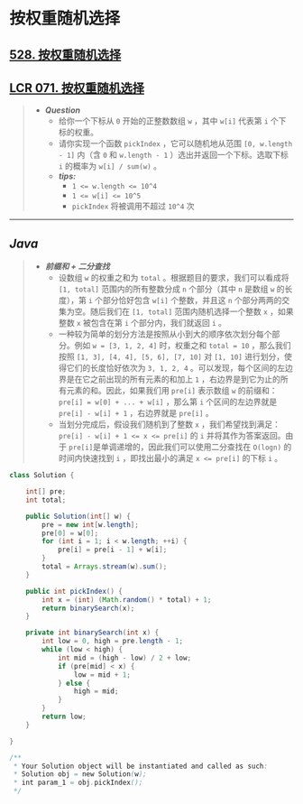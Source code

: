 # 按权重随机选择

## [528. 按权重随机选择](https://leetcode.cn/problems/random-pick-with-weight/)

## [LCR 071. 按权重随机选择](https://leetcode.cn/problems/cuyjEf/)

> - ***Question***
>   - 给你一个下标从 `0` 开始的正整数数组 `w` ，其中 `w[i]` 代表第 `i` 个下标的权重。
>   - 请你实现一个函数 `pickIndex` ，它可以随机地从范围 `[0, w.length - 1]` 内（含 `0` 和 `w.length - 1` ）选出并返回一个下标。选取下标 `i` 的概率为 `w[i] / sum(w)` 。
>   - ***tips:***
>     - `1 <= w.length <= 10^4`
>     - `1 <= w[i] <= 10^5`
>     - `pickIndex` 将被调用不超过 `10^4` 次

---

## *Java*

> - ***前缀和 + 二分查找***
>   - 设数组 `w` 的权重之和为 `total` 。根据题目的要求，我们可以看成将 `[1, total]` 范围内的所有整数分成 `n` 个部分（其中 `n` 是数组 `w` 的长度），第 `i` 个部分恰好包含 `w[i]` 个整数，并且这 `n` 个部分两两的交集为空。随后我们在 `[1, total]` 范围内随机选择一个整数 `x` ，如果整数 `x` 被包含在第 `i` 个部分内，我们就返回 `i` 。
>   - 一种较为简单的划分方法是按照从小到大的顺序依次划分每个部分。例如 `w = [3, 1, 2, 4]` 时，权重之和 `total = 10` ，那么我们按照 `[1, 3], [4, 4], [5, 6], [7, 10]` 对 `[1, 10]` 进行划分，使得它们的长度恰好依次为 `3, 1, 2, 4` 。可以发现，每个区间的左边界是在它之前出现的所有元素的和加上 `1` ，右边界是到它为止的所有元素的和。因此，如果我们用 `pre[i]` 表示数组 `w` 的前缀和： `pre[i] = w[0] + ... + w[i]` ，那么第 `i` 个区间的左边界就是 `pre[i] - w[i] + 1` ，右边界就是 `pre[i]` 。
>   - 当划分完成后，假设我们随机到了整数 `x` ，我们希望找到满足： `pre[i] - w[i] + 1 <= x <= pre[i]` 的 `i` 并将其作为答案返回。由于 `pre[i]`是单调递增的，因此我们可以使用二分查找在 `O(log⁡n)` 的时间内快速找到 `i` ，即找出最小的满足 `x <= pre[i]` 的下标 `i` 。

```java
class Solution {

    int[] pre;
    int total;

    public Solution(int[] w) {
        pre = new int[w.length];
        pre[0] = w[0];
        for (int i = 1; i < w.length; ++i) {
            pre[i] = pre[i - 1] + w[i];
        }
        total = Arrays.stream(w).sum();
    }

    public int pickIndex() {
        int x = (int) (Math.random() * total) + 1;
        return binarySearch(x);
    }

    private int binarySearch(int x) {
        int low = 0, high = pre.length - 1;
        while (low < high) {
            int mid = (high - low) / 2 + low;
            if (pre[mid] < x) {
                low = mid + 1;
            } else {
                high = mid;
            }
        }
        return low;
    }

}

/**
 * Your Solution object will be instantiated and called as such:
 * Solution obj = new Solution(w);
 * int param_1 = obj.pickIndex();
 */
```
